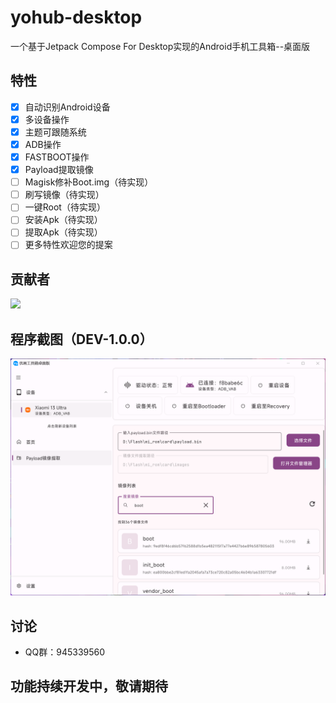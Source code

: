 # yohub-desktop
 一个基于Jetpack Compose For Desktop实现的Android手机工具箱--桌面版

## 特性
- [x] 自动识别Android设备
- [x] 多设备操作
- [x] 主题可跟随系统
- [x] ADB操作
- [x] FASTBOOT操作
- [x] Payload提取镜像
- [ ] Magisk修补Boot.img（待实现）
- [ ] 刷写镜像（待实现）
- [ ] 一键Root（待实现）
- [ ] 安装Apk（待实现）
- [ ] 提取Apk（待实现）
- [ ] 更多特性欢迎您的提案

## 贡献者
<a href="https://github.com/lumyuan/yohub-desktop/graphs/contributors">
  <img src="https://contrib.rocks/image?repo=lumyuan/yohub-desktop"/>
</a>

## 程序截图（DEV-1.0.0）
![](resources/md/app_screenshot_1.png)

## 讨论
* QQ群：945339560

## 功能持续开发中，敬请期待

